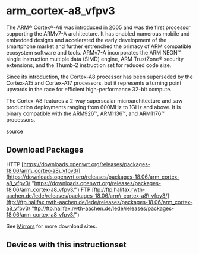 # arm\_cortex-a8\_vfpv3

The ARM® Cortex®-A8 was introduced in 2005 and was the first processor supporting the ARMv7-A architecture. It has enabled numerous mobile and embedded designs and accelerated the early development of the smartphone market and further entrenched the primacy of ARM compatible ecosystem software and tools. ARMv7-A incorporates the ARM NEON™ single instruction multiple data (SIMD) engine, ARM TrustZone® security extensions, and the Thumb-2 instruction set for reduced code size.

Since its introduction, the Cortex-A8 processor has been superseded by the Cortex-A15 and Cortex-A17 processors, but it represents a turning point upwards in the race for efficient high-performance 32-bit compute.

The Cortex-A8 features a 2-way superscalar microarchitecture and saw production deployments ranging from 600MHz to 1GHz and above. It is binary compatible with the ARM926™, ARM1136™, and ARM1176™ processors.

[source](http://www.arm.com/products/processors/cortex-a/cortex-a8.php "http://www.arm.com/products/processors/cortex-a/cortex-a8.php")

## Download Packages

HTTP [https://downloads.openwrt.org/releases/packages-18.06/arm\_cortex-a8\_vfpv3/](https://downloads.openwrt.org/releases/packages-18.06/arm_cortex-a8_vfpv3/ "https://downloads.openwrt.org/releases/packages-18.06/arm_cortex-a8_vfpv3/") FTP [ftp://ftp.halifax.rwth-aachen.de/lede/releases/packages-18.06/arm\_cortex-a8\_vfpv3/](ftp://ftp.halifax.rwth-aachen.de/lede/releases/packages-18.06/arm_cortex-a8_vfpv3/ "ftp://ftp.halifax.rwth-aachen.de/lede/releases/packages-18.06/arm_cortex-a8_vfpv3/")

See [Mirrors](/downloads#mirrors "downloads") for more download sites.

## Devices with this instructionset
